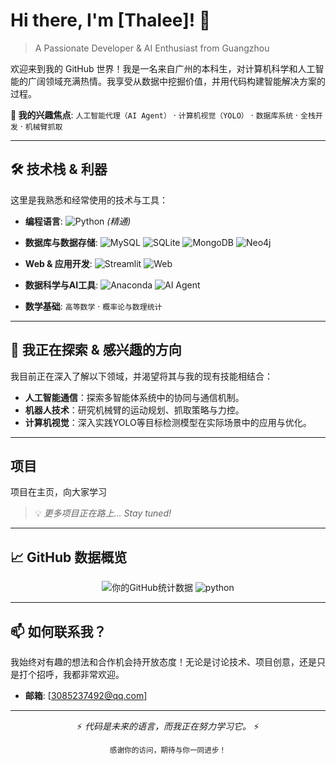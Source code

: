# Hi there, I'm [Thalee]! 👋

> A Passionate Developer & AI Enthusiast from Guangzhou

欢迎来到我的 GitHub 世界！我是一名来自广州的本科生，对计算机科学和人工智能的广阔领域充满热情。我享受从数据中挖掘价值，并用代码构建智能解决方案的过程。

**🤖 我的兴趣焦点**: `人工智能代理（AI Agent）` · `计算机视觉（YOLO）` · `数据库系统` · `全栈开发` · `机械臂抓取`

---

## 🛠️ 技术栈 & 利器

这里是我熟悉和经常使用的技术与工具：

*   **编程语言**:
    ![Python](https://img.shields.io/badge/Python-3776AB?style=for-the-badge&logo=python&logoColor=white)
    *(精通)*

*   **数据库与数据存储**:
    ![MySQL](https://img.shields.io/badge/MySQL-4479A1?style=for-the-badge&logo=mysql&logoColor=white)
    ![SQLite](https://img.shields.io/badge/SQLite-003B57?style=for-the-badge&logo=sqlite&logoColor=white)
    ![MongoDB](https://img.shields.io/badge/MongoDB-47A248?style=for-the-badge&logo=mongodb&logoColor=white)
    ![Neo4j](https://img.shields.io/badge/Neo4j-008CC1?style=for-the-badge&logo=neo4j&logoColor=white)

*   **Web & 应用开发**:
    ![Streamlit](https://img.shields.io/badge/Streamlit-FF4B4B?style=for-the-badge&logo=Streamlit&logoColor=white)
    ![Web](https://img.shields.io/badge/Web_Development-000000?style=for-the-badge)

*   **数据科学与AI工具**:
    ![Anaconda](https://img.shields.io/badge/Anaconda-44A833?style=for-the-badge&logo=anaconda&logoColor=white)
    ![AI Agent](https://img.shields.io/badge/AI_Agent-000000?style=for-the-badge)

*   **数学基础**:
    `高等数学` · `概率论与数理统计`

---

## 🌱 我正在探索 & 感兴趣的方向

我目前正在深入了解以下领域，并渴望将其与我的现有技能相结合：
*   **人工智能通信**：探索多智能体系统中的协同与通信机制。
*   **机器人技术**：研究机械臂的运动规划、抓取策略与力控。
*   **计算机视觉**：深入实践YOLO等目标检测模型在实际场景中的应用与优化。

---

## 项目
项目在主页，向大家学习
> 💡 *更多项目正在路上... Stay tuned!*

---

## 📈 GitHub 数据概览

<!-- 可选：加入GitHub统计卡片，让主页更动态 -->
<p align="center">
  <img src="https://github-readme-stats.vercel.app/api?username=lth-fighting&show_icons=true&theme=radical" alt="你的GitHub统计数据"/>
  <img src="https://github-readme-stats.vercel.app/api/top-langs/?username=lth-fighting&layout=compact&theme=radical" alt="python"/>
</p>

---

## 📫 如何联系我？

我始终对有趣的想法和合作机会持开放态度！无论是讨论技术、项目创意，还是只是打个招呼，我都非常欢迎。

*   **邮箱**: [3085237492@qq.com]

---

<p align="center">
⚡ <i>代码是未来的语言，而我正在努力学习它。</i> ⚡
</p>
<p align="center">
<sub>感谢你的访问，期待与你一同进步！</sub>
</p>
